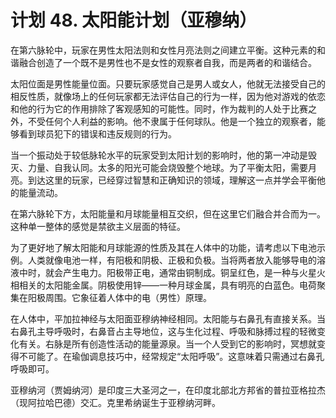 # 计划 48. 太阳能计划（亚穆纳）

在第六脉轮中，玩家在男性太阳法则和女性月亮法则之间建立平衡。这种元素的和谐融合创造了一个既不是男性也不是女性的观察者自我，而是两者的和谐结合。

太阳位面是男性能量位面。只要玩家感觉自己是男人或女人，他就无法接受自己的相反性质，就像场上的任何玩家都无法评估自己的行为一样，因为他对游戏的依恋和他的行为它的作用排除了客观感知的可能性。同时，作为裁判的人处于比赛之外，不受任何个人利益的影响。他不隶属于任何球队。他是一个独立的观察者，能够看到球员犯下的错误和违反规则的行为。

当一个振动处于较低脉轮水平的玩家受到太阳计划的影响时，他的第一冲动是毁灭、力量、自我认同。太多的阳光可能会烧毁整个地球。为了平衡太阳，需要月亮。到达这里的玩家，已经穿过智慧和正确知识的领域，理解这一点并学会平衡他的能量流动。

在第六脉轮下方，太阳能量和月球能量相互交织，但在这里它们融合并合而为一。这种单一整体的感觉是禁欲主义层面的特征。

为了更好地了解太阳能和月球能源的性质及其在人体中的功能，请考虑以下电池示例。人类就像电池一样，有阳极和阴极、正极和负极。当将两者放入能够导电的溶液中时，就会产生电力。阳极带正电，通常由铜制成。铜呈红色，是一种与火星火相相关的太阳能金属。阴极使用锌——一种月球金属，具有明亮的白蓝色。电荷聚集在阳极周围。它象征着人体中的电（男性）原理。

在人体中，平加拉神经与太阳面亚穆纳神经相同。太阳能与右鼻孔有直接关系。当右鼻孔主导呼吸时，右鼻音占主导地位，这与生化过程、呼吸和脉搏过程的轻微变化有关。右脉是所有创造性活动的能量源泉。当一个人受到它的影响时，冥想就变得不可能了。在瑜伽调息技巧中，经常规定“太阳呼吸”。这意味着只需通过右鼻孔呼吸即可。

亚穆纳河（贾姆纳河）是印度三大圣河之一，在印度北部北方邦省的普拉亚格拉杰（现阿拉哈巴德）交汇。克里希纳诞生于亚穆纳河畔。
